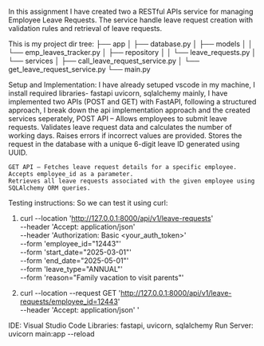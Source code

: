 In this assignment I have created two a RESTful APIs service for managing Employee Leave Requests. The service
handle leave request creation with validation rules and retrieval of leave requests.

This is my project dir tree:
├── app
│   ├── database.py
│   ├── models
│   │   └── emp_leaves_tracker.py
│   ├── repository
│   │   └── leave_requests.py
│   └── services
│       ├── call_leave_request_service.py
│       └── get_leave_request_service.py
└── main.py

Setup and Implementation:
I have already setuped vscode in my machine, I install required libraries- fastapi uvicorn, sqlalchemy mainly,
I have implemented two APIs (POST and GET) with FastAPI, following a structured approach,
I break down the api implementation approach and the created services seperately, 
    POST API – Allows employees to submit leave requests.
    Validates leave request data and calculates the number of working days.
    Raises errors if incorrect values are provided.
    Stores the request in the database with a unique 6-digit leave ID generated using UUID.
    
    GET API – Fetches leave request details for a specific employee.
    Accepts employee_id as a parameter.
    Retrieves all leave requests associated with the given employee using SQLAlchemy ORM queries.


Testing instructions:
So we can test it using curl:
1. curl --location 'http://127.0.0.1:8000/api/v1/leave-requests' \
--header 'Accept: application/json' \
--header 'Authorization: Basic <your_auth_token>' \
--form 'employee_id="12443"' \
--form 'start_date="2025-03-01"' \
--form 'end_date="2025-05-01"' \
--form 'leave_type="ANNUAL"' \
--form 'reason="Family vacation to visit parents"'

2. curl --location --request GET 'http://127.0.0.1:8000/api/v1/leave-requests/employee_id=12443' \
--header 'Accept: application/json' '

IDE: Visual Studio Code
Libraries: fastapi, uvicorn, sqlalchemy
Run Server: uvicorn main:app --reload
